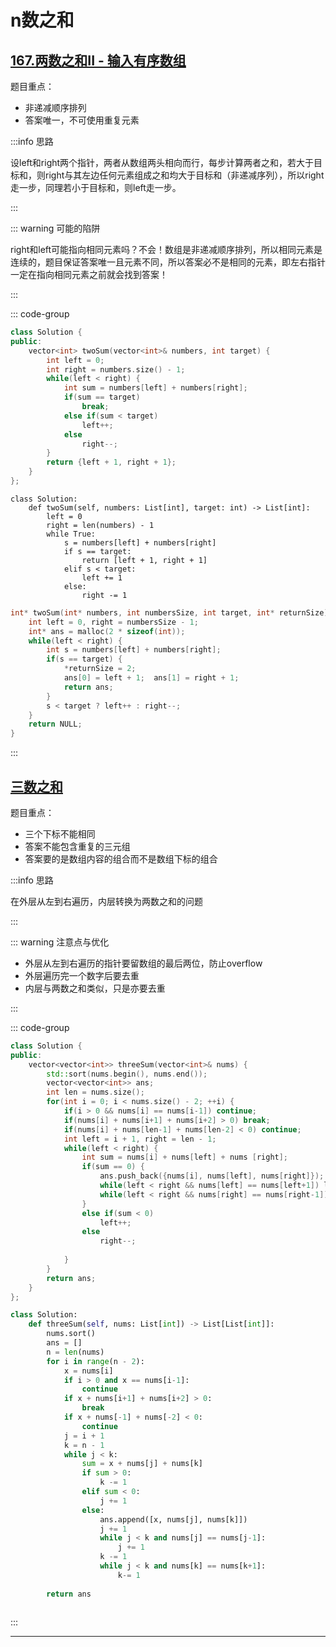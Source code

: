 # n数之和

## [167.两数之和II - 输入有序数组](https://leetcode.cn/problems/two-sum-ii-input-array-is-sorted/description/)

题目重点：

- 非递减顺序排列
- 答案唯一，不可使用重复元素

:::info 思路

设left和right两个指针，两者从数组两头相向而行，每步计算两者之和，若大于目标和，则right与其左边任何元素组成之和均大于目标和（非递减序列），所以right走一步，同理若小于目标和，则left走一步。

:::

::: warning 可能的陷阱

right和left可能指向相同元素吗？不会！数组是非递减顺序排列，所以相同元素是连续的，题目保证答案唯一且元素不同，所以答案必不是相同的元素，即左右指针一定在指向相同元素之前就会找到答案！

:::

::: code-group

```cpp
class Solution {
public:
    vector<int> twoSum(vector<int>& numbers, int target) {
        int left = 0;
        int right = numbers.size() - 1;
        while(left < right) {
            int sum = numbers[left] + numbers[right];
            if(sum == target)
                break;
            else if(sum < target)
                left++;
            else 
                right--;
        }
        return {left + 1, right + 1};
    }
};
```

```python[python]
class Solution:
    def twoSum(self, numbers: List[int], target: int) -> List[int]:
        left = 0
        right = len(numbers) - 1
        while True:
            s = numbers[left] + numbers[right]
            if s == target:
                return [left + 1, right + 1]
            elif s < target:
                left += 1
            else:
                right -= 1
```
```c
int* twoSum(int* numbers, int numbersSize, int target, int* returnSize) {
    int left = 0, right = numbersSize - 1;
    int* ans = malloc(2 * sizeof(int));
    while(left < right) {
        int s = numbers[left] + numbers[right];
        if(s == target) {
            *returnSize = 2;
            ans[0] = left + 1;  ans[1] = right + 1;
            return ans;
        }
        s < target ? left++ : right--;
    }
    return NULL;
}
```

:::

## [三数之和](https://leetcode.cn/problems/3sum/)

题目重点：

- 三个下标不能相同
- 答案不能包含重复的三元组
- 答案要的是数组内容的组合而不是数组下标的组合

:::info 思路

在外层从左到右遍历，内层转换为两数之和的问题

:::

::: warning 注意点与优化

- 外层从左到右遍历的指针要留数组的最后两位，防止overflow
- 外层遍历完一个数字后要去重
- 内层与两数之和类似，只是亦要去重

:::

::: code-group

```cpp
class Solution {
public:
    vector<vector<int>> threeSum(vector<int>& nums) {
        std::sort(nums.begin(), nums.end());
        vector<vector<int>> ans;
        int len = nums.size();
        for(int i = 0; i < nums.size() - 2; ++i) { 
            if(i > 0 && nums[i] == nums[i-1]) continue;
            if(nums[i] + nums[i+1] + nums[i+2] > 0) break;
            if(nums[i] + nums[len-1] + nums[len-2] < 0) continue;
            int left = i + 1, right = len - 1;
            while(left < right) {
                int sum = nums[i] + nums[left] + nums [right];
                if(sum == 0) {
                    ans.push_back({nums[i], nums[left], nums[right]});
                    while(left < right && nums[left] == nums[left+1]) left++;  left++;
                    while(left < right && nums[right] == nums[right-1]) right--; right--;
                }
                else if(sum < 0) 
                    left++;
                else 
                    right--;
                
            }
        }
        return ans;
    }
};
```

```python
class Solution:
    def threeSum(self, nums: List[int]) -> List[List[int]]:
        nums.sort()
        ans = []
        n = len(nums)
        for i in range(n - 2):
            x = nums[i]
            if i > 0 and x == nums[i-1]:
                continue
            if x + nums[i+1] + nums[i+2] > 0:
                break
            if x + nums[-1] + nums[-2] < 0:
                continue
            j = i + 1
            k = n - 1
            while j < k:
                sum = x + nums[j] + nums[k]
                if sum > 0:
                    k -= 1
                elif sum < 0:
                    j += 1
                else:
                    ans.append([x, nums[j], nums[k]])
                    j += 1
                    while j < k and nums[j] == nums[j-1]: 
                        j += 1
                    k -= 1
                    while j < k and nums[k] == nums[k+1]: 
                        k-= 1
        
        return ans
```

```c

```

:::

---

